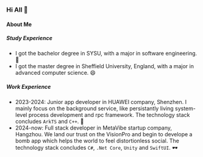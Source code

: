 ### Hi All 👋

#### About Me

##### Study Experience

+ I got the bachelor degree in SYSU, with a major in software engineering. 🤠
+ I got the master degree in Sheffield University, England, with a major in advanced computer science. 😄

##### Work Experience

+ 2023-2024: Junior app developer in HUAWEI company, Shenzhen. I mainly focus on the background service, like persistantly living system-level process development and rpc framework. The technology stack concludes `ArkTS` and `C++`. 💯
+ 2024-now: Full stack developer in MetaVibe startup company, Hangzhou. We land our trust on the VisionPro and begin to develope a bomb app which helps the world to feel distortionless social. The technology stack concludes `C#`, `.Net Core`, `Unity` and `SwiftUI`. 🕶️

<!--
**cjlala/cjlala** is a ✨ _special_ ✨ repository because its `README.md` (this file) appears on your GitHub profile.

Here are some ideas to get you started:

- 🔭 I’m currently working on ...
- 🌱 I’m currently learning ...
- 👯 I’m looking to collaborate on ...
- 🤔 I’m looking for help with ...
- 💬 Ask me about ...
- 📫 How to reach me: ...
- 😄 Pronouns: ...
- ⚡ Fun fact: ...
-->
